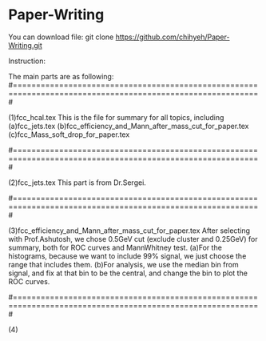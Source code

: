 # Paper-Writing

You can download file:
git clone https://github.com/chihyeh/Paper-Writing.git

Instruction:

The main parts are as following:
#===========================================================================================================#

(1)fcc_hcal.tex
This is the file for summary for all topics, including 
(a)fcc_jets.tex (b)fcc_efficiency_and_Mann_after_mass_cut_for_paper.tex (c)fcc_Mass_soft_drop_for_paper.tex

#===========================================================================================================#

(2)fcc_jets.tex
This part is from Dr.Sergei.

#===========================================================================================================#

(3)fcc_efficiency_and_Mann_after_mass_cut_for_paper.tex 
After selecting with Prof.Ashutosh, we chose 0.5GeV cut (exclude cluster and 0.25GeV) for summary, both for ROC curves and MannWhitney test.
(a)For the histograms, because we want to include 99% signal, we just choose the range that includes them.
(b)For analysis, we use the median bin from signal, and fix at that bin to be the central, and change the bin to plot the ROC curves.


#===========================================================================================================#

(4)
